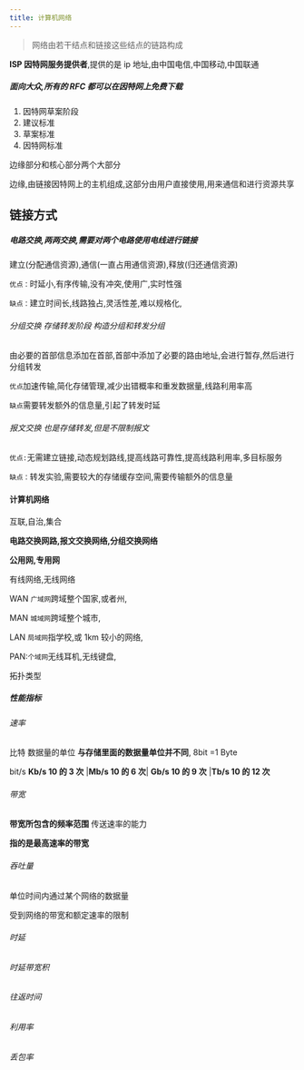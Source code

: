```yaml
---
title: 计算机网络
---
```


> 网络由若干结点和链接这些结点的链路构成

**ISP 因特网服务提供者**,提供的是 ip 地址,由中国电信,中国移动,中国联通

##### 面向大众,所有的 RFC 都可以在因特网上免费下载

1. 因特网草案阶段
2. 建议标准
3. 草案标准
4. 因特网标准

边缘部分和核心部分两个大部分

边缘,由链接因特网上的主机组成,这部分由用户直接使用,用来通信和进行资源共享

## 链接方式

##### 电路交换,两两交换,需要对两个电路使用电线进行链接

建立(分配通信资源),通信(一直占用通信资源),释放(归还通信资源)

`优点：`时延小,有序传输,没有冲突,使用广,实时性强

`缺点：`建立时间长,线路独占,灵活性差,难以规格化,

###### 分组交换 存储转发阶段 构造分组和转发分组

由必要的首部信息添加在首部,首部中添加了必要的路由地址,会进行暂存,然后进行分组转发

`优点`加速传输,简化存储管理,减少出错概率和重发数据量,线路利用率高

`缺点`需要转发额外的信息量,引起了转发时延

###### 报文交换 也是存储转发,但是不限制报文

`优点:`无需建立链接,动态规划路线,提高线路可靠性,提高线路利用率,多目标服务

`缺点：`转发实验,需要较大的存储缓存空间,需要传输额外的信息量

#### 计算机网络

互联,自治,集合

**电路交换网路,报文交换网络,分组交换网络**

**公用网,专用网**

有线网络,无线网络

WAN `广域网`跨域整个国家,或者州,

MAN `城域网`跨域整个城市,

LAN `局域网`指学校,或 1km 较小的网络,

PAN:`个域网`无线耳机,无线键盘,

拓扑类型

##### 性能指标

###### 速率

比特 数据量的单位 **与存储里面的数据量单位并不同**, 8bit =1 Byte

bit/s **Kb/s 10 的 3 次** |**Mb/s 10 的 6 次**| **Gb/s 10 的 9 次** |**Tb/s 10 的 12 次**

###### 带宽

**带宽所包含的频率范围** 传送速率的能力

**指的是最高速率的带宽**

###### 吞吐量

单位时间内通过某个网络的数据量

受到网络的带宽和额定速率的限制

###### 时延

###### 时延带宽积

###### 往返时间

###### 利用率

###### 丢包率
